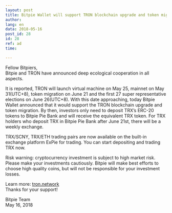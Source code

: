```yaml
---
layout: post
title: Bitpie Wallet will support TRON blockchain upgrade and token migration
author: 
lang: en
data: 2018-05-16
post_id: 28
id: 28
ref: ad
time: 

---
```



Fellow Bitpiers,<br/>
Bitpie and TRON have announced deep ecological cooperation in all aspects.


It is reported, TRON will launch virtual machine on May 25, mainnet on May 31(UTC+8), token migration on June 21 and the first 27 super representative elections on June 26(UTC+8). With this date approaching, today Bitpie Wallet announced that it would support the TRON blockchain upgrade and token migration. By then, investors only need to deposit TRX’s ERC-20 tokens to Bitpie Pie Bank and will receive the equivalent TRX token. For TRX holders who deposit TRX in Bitpie Pie Bank after June 21st, there will be a weekly exchange. 


TRX/SCNY, TRX/ETH trading pairs are now available on the built-in exchange platform ExPie for trading. You can start depositing and trading TRX now. 



Risk warning: cryptocurrency investment is subject to high market risk. Please make your investments cautiously. Bitpie will make best efforts to choose high quality coins, but will not be responsible for your investment losses.


Learn more: <a href="https://tron.network/" target="_blank">tron.network</a><br/>
Thanks for your support!


Bitpie Team<br/>
May 16, 2018




